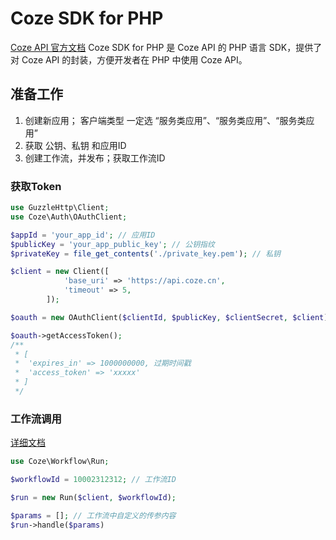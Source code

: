 # Coze SDK for PHP
[Coze API 官方文档](https://www.coze.cn/open/docs/developer_guides/coze_api_overview)
Coze SDK for PHP 是 Coze API 的 PHP 语言 SDK，提供了对 Coze API 的封装，方便开发者在 PHP 中使用 Coze API。

## 准备工作
1. 创建新应用； 客户端类型 一定选 “服务类应用”、“服务类应用”、“服务类应用”
2. 获取 公钥、私钥 和应用ID
3. 创建工作流，并发布；获取工作流ID

### 获取Token

```php
use GuzzleHttp\Client;
use Coze\Auth\OAuthClient;

$appId = 'your_app_id'; // 应用ID
$publicKey = 'your_app_public_key'; // 公钥指纹
$privateKey = file_get_contents('./private_key.pem'); // 私钥

$client = new Client([
            'base_uri' => 'https://api.coze.cn',
            'timeout' => 5,
        ]);

$oauth = new OAuthClient($clientId, $publicKey, $clientSecret, $client);

$oauth->getAccessToken();
/**
 * [
 *  'expires_in' => 1000000000, 过期时间戳
 *  'access_token' => 'xxxxx'
 * ]
 */
```

### 工作流调用
[详细文档](https://www.coze.cn/open/docs/developer_guides/workflow_run)
```php
use Coze\Workflow\Run;

$workflowId = 10002312312; // 工作流ID

$run = new Run($client, $workflowId);

$params = []; // 工作流中自定义的传参内容
$run->handle($params)

```